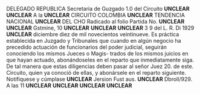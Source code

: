DELEGADO
REPUBLICA
Secretaria de Guzgado 1.0 del Circuito
**UNCLEAR**
**UNCLEAR**
A la **UNCLEAR**
CIRCUITO
COLOMBIA
**UNCLEAR**
TENDENCIA NACIONAL
**UNCLEAR**
DEL CHO
Radicado al folio
Partida No. **UNCLEAR**
**UNCLEAR**
Gstmine, 10
**UNCLEAR**
**UNCLEAR**
**UNCLEAR**
3
9
del L. R.
Di
1929
**UNCLEAR**
diciembre diez de mil novecientos veintinueve.
Es práctica establecida en Juzgado y Tribunales que
cuando en algún negocio ha precedido actuación de funcionarios
del poder judicial, seguirán conociendo los mismos Jueces o Magis-
trados de los mismos juicios en que hayan actuado, abonándoseles
en el reparto que inmediatamente siga. De tal manera que estas diligencias deben pasar al señor Juez 20. de este. Circuito, quien ya
conoció de ellas, y abonársele en el reparto siguiente.
Notifiquese y cúmplase
**UNCLEAR**
Jersion Fust aus.
**UNCLEAR**
Dbroll/929.
A las
11 **UNCLEAR**
**UNCLEAR**
**UNCLEAR**
**UNCLEAR**
